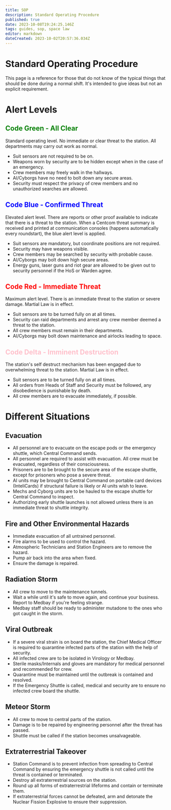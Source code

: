 ```yaml
---
title: SOP
description: Standard Operating Procedure
published: true
date: 2023-10-08T19:24:25.146Z
tags: guides, sop, space law
editor: markdown
dateCreated: 2023-10-02T20:57:36.034Z
---
```


# Standard Operating Procedure
This page is a reference for those that do not know of the typical things that should be done during a normal shift. It's intended to give ideas but not an explicit requirement.

# Alert Levels
## <font color="green">Code Green - All Clear</font>

Standard operating level. No immediate or clear threat to the station. All departments may carry out work as normal.

- Suit sensors are not required to be on.
- Weapons worn by security are to be hidden except when in the case of an emergency.
- Crew members may freely walk in the hallways.
- AI/Cyborgs have no need to bolt down any secure areas.
- Security must respect the privacy of crew members and no unauthorized searches are allowed.

## <font color="blue">Code Blue - Confirmed Threat</font>

Elevated alert level. There are reports or other proof available to indicate that there is a threat to the station. When a Centcom threat summary is received and printed at communication consoles (happens automatically every roundstart), the blue alert level is applied.

- Suit sensors are mandatory, but coordinate positions are not required.
- Security may have weapons visible.
- Crew members may be searched by security with probable cause.
- AI/Cyborgs may bolt down high secure areas.
- Energy guns, laser guns and riot gear are allowed to be given out to security personnel if the HoS or Warden agree.

## <font color="red">Code Red - Immediate Threat</font>

Maximum alert level. There is an immediate threat to the station or severe damage. Martial Law is in effect.

- Suit sensors are to be turned fully on at all times.
- Security can raid departments and arrest any crew member deemed a threat to the station.
- All crew members must remain in their departments.
- AI/Cyborgs may bolt down maintenance and airlocks leading to space.

## <font color="pink">Code Delta - Imminent Destruction</font>

The station's self destruct mechanism has been engaged due to overwhelming threat to the station. Martial Law is in effect.

- Suit sensors are to be turned fully on at all times.
- All orders from Heads of Staff and Security must be followed, any disobedience is punishable by death.
- All crew members are to evacuate immediately, if possible.

# Different Situations

## Evacuation

- All personnel are to evacuate on the escape pods or the emergency shuttle, which Central Command sends.
- All personnel are required to assist with evacuation. All crew must be evacuated, regardless of their consciousness.
- Prisoners are to be brought to the secure area of the escape shuttle, except for prisoners who pose a severe threat.
- AI units may be brought to Central Command on portable card devices (InteliCards) if structural failure is likely or AI units wish to leave.
- Mechs and Cyborg units are to be hauled to the escape shuttle for Central Command to inspect.
- Authorizing early shuttle launches is not allowed unless there is an immediate threat to shuttle integrity.

## Fire and Other Environmental Hazards

- Immediate evacuation of all untrained personnel.
- Fire alarms to be used to control the hazard.
- Atmospheric Technicians and Station Engineers are to remove the hazard.
- Pump air back into the area when fixed.
- Ensure the damage is repaired.

## Radiation Storm

- All crew to move to the maintenance tunnels.
- Wait a while until it's safe to move again, and continue your business. Report to Medbay if you're feeling strange.
- Medbay staff should be ready to administer mutadone to the ones who got caught in the storm.

## Viral Outbreak

- If a severe viral strain is on board the station, the Chief Medical Officer is required to quarantine infected parts of the station with the help of security.
- All infected crew are to be isolated in Virology or Medbay.
- Sterile masks/Internals and gloves are mandatory for medical personnel and recommended for crew.
- Quarantine must be maintained until the outbreak is contained and resolved.
- If the Emergency Shuttle is called, medical and security are to ensure no infected crew board the shuttle.

## Meteor Storm

- All crew to move to central parts of the station.
- Damage is to be repaired by engineering personnel after the threat has passed.
- Shuttle must be called if the station becomes unsalvageable.

## Extraterrestrial Takeover

- Station Command is to prevent infection from spreading to Central Command by ensuring the emergency shuttle is not called until the threat is contained or terminated.
- Destroy all extraterrestrial sources on the station.
- Round up all forms of extraterrestrial lifeforms and contain or terminate them.
- If extraterrestrial forces cannot be defeated, arm and detonate the Nuclear Fission Explosive to ensure their suppression.